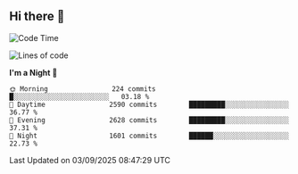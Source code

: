 ## Hi there 👋

<!--
**Wangmerlyn/Wangmerlyn** is a ✨ _special_ ✨ repository because its `README.md` (this file) appears on your GitHub profile.

Here are some ideas to get you started:

- 🔭 I’m currently working on ...
- 🌱 I’m currently learning ...
- 👯 I’m looking to collaborate on ...
- 🤔 I’m looking for help with ...
- 💬 Ask me about ...
- 📫 How to reach me: ...
- 😄 Pronouns: ...
- ⚡ Fun fact: ...
-->
<!--START_SECTION:waka-->
![Code Time](http://img.shields.io/badge/Code%20Time-535%20hrs%207%20mins-blue)

![Lines of code](https://img.shields.io/badge/From%20Hello%20World%20I%27ve%20Written-41.6%20million%20lines%20of%20code-blue)

**I'm a Night 🦉** 

```text
🌞 Morning                224 commits         █░░░░░░░░░░░░░░░░░░░░░░░░   03.18 % 
🌆 Daytime                2590 commits        █████████░░░░░░░░░░░░░░░░   36.77 % 
🌃 Evening                2628 commits        █████████░░░░░░░░░░░░░░░░   37.31 % 
🌙 Night                  1601 commits        ██████░░░░░░░░░░░░░░░░░░░   22.73 % 
```



 Last Updated on 03/09/2025 08:47:29 UTC
<!--END_SECTION:waka-->
